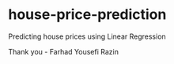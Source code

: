 # house-price-prediction
Predicting house prices using Linear Regression

Thank you - Farhad Yousefi Razin
